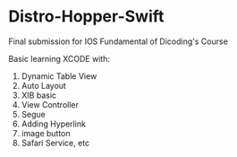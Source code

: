 # Distro-Hopper-Swift
Final submission for IOS Fundamental of Dicoding's Course

Basic learning XCODE 
with:
1. Dynamic Table View
2. Auto Layout
3. XIB basic
4. View Controller 
5. Segue
6. Adding Hyperlink
7. image button
8. Safari Service, etc
